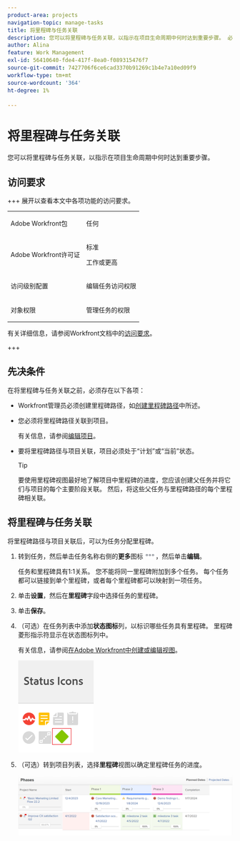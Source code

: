 ```yaml
---
product-area: projects
navigation-topic: manage-tasks
title: 将里程碑与任务关联
description: 您可以将里程碑与任务关联，以指示在项目生命周期中何时达到重要步骤。 必须先将里程碑路径与项目关联，然后才能将里程碑与项目中的任务关联。
author: Alina
feature: Work Management
exl-id: 56410640-fde4-417f-8ea0-f089315476f7
source-git-commit: 7427706f6ce6cad3370b91269c1b4e7a10ed09f9
workflow-type: tm+mt
source-wordcount: '364'
ht-degree: 1%

---
```


# 将里程碑与任务关联

<!--Audited: 01/2024-->

您可以将里程碑与任务关联，以指示在项目生命周期中何时达到重要步骤。

## 访问要求

+++ 展开以查看本文中各项功能的访问要求。

<table style="table-layout:auto"> 
 <col> 
 <col> 
 <tbody> 
  <tr> 
   <td role="rowheader">Adobe Workfront包</td> 
   <td> <p>任何</p> </td> 
  </tr> 
  <tr> 
   <td role="rowheader">Adobe Workfront许可证</td> 
   <td> <p>标准</p> 
   <p>工作或更高</p> 
   </td> 
  </tr> 
  <tr> 
   <td role="rowheader">访问级别配置</td> 
   <td> <p>编辑任务访问权限</p></td> 
  </tr> 
  <tr> 
   <td role="rowheader">对象权限</td> 
   <td> <p>管理任务的权限</p></td> 
  </tr> 
 </tbody> 
</table>

有关详细信息，请参阅Workfront文档中的[访问要求](/help/quicksilver/administration-and-setup/add-users/access-levels-and-object-permissions/access-level-requirements-in-documentation.md)。

+++

<!--Old:

<table style="table-layout:auto"> 
 <col> 
 <col> 
 <tbody> 
  <tr> 
   <td role="rowheader">Adobe Workfront plan*</td> 
   <td> <p>Any</p> </td> 
  </tr> 
  <tr> 
   <td role="rowheader">Adobe Workfront license*</td> 
   <td> <p>New license: Standard</p> 
   <p>Current license: Work or higher</p> 
   </td> 
  </tr> 
  <tr> 
   <td role="rowheader">Access level configurations*</td> 
   <td> <p>Edit access to Tasks</p> <p><b>NOTE</b>
   
   If you don't have access, ask your Workfront administrator if they set additional restrictions in your access level. For information on how a Workfront administrator can modify your access level, see <a href="../../../administration-and-setup/add-users/configure-and-grant-access/create-modify-access-levels.md" class="MCXref xref">Create or modify custom access levels</a>.</p> </td> 
  </tr> 
  <tr> 
   <td role="rowheader">Object permissions</td> 
   <td> <p>Manage permissions to the task</p> <p>For information on requesting additional access, see <a href="../../../workfront-basics/grant-and-request-access-to-objects/request-access.md" class="MCXref xref">Request access to objects </a>.</p> </td> 
  </tr> 
 </tbody> 
</table>-->

## 先决条件

在将里程碑与任务关联之前，必须存在以下各项：

* Workfront管理员必须创建里程碑路径，如[创建里程碑路径](../../../administration-and-setup/customize-workfront/configure-approval-milestone-processes/create-milestone-path.md)中所述。

* 您必须将里程碑路径关联到项目。

  有关信息，请参阅[编辑项目](/help/quicksilver/manage-work/projects/manage-projects/edit-projects.md)。

* 要将里程碑路径与项目关联，项目必须处于“计划”或“当前”状态。

  >[!TIP]
  >
  >要使用里程碑视图最好地了解项目中里程碑的进度，您应该创建父任务并将它们与项目的每个主要阶段关联。 然后，将这些父任务与里程碑路径的每个里程碑相关联。

## 将里程碑与任务关联

将里程碑路径与项目关联后，可以为任务分配里程碑。

1. 转到任务，然后单击任务名称右侧的&#x200B;**更多**&#x200B;图标![](assets/more-icon.png)，然后单击&#x200B;**编辑**。

   任务和里程碑具有1:1关系。 您不能将同一里程碑附加到多个任务。 每个任务都可以链接到单个里程碑，或者每个里程碑都可以映射到一项任务。

1. 单击&#x200B;**设置**，然后在&#x200B;**里程碑**&#x200B;字段中选择任务的里程碑。
1. 单击&#x200B;**保存**。
1. （可选）在任务列表中添加&#x200B;**状态图标**&#x200B;列，以标识哪些任务具有里程碑。 里程碑菱形指示符显示在状态图标列中。

   有关信息，请参阅[在Adobe Workfront中创建或编辑视图](/help/quicksilver/reports-and-dashboards/reports/reporting-elements/create-edit-views.md)。

   ![](assets/amwt3.png)

1. （可选）转到项目列表，选择&#x200B;**里程碑**&#x200B;视图以确定里程碑任务的进度。

   ![](assets/milestone-view-project-list.png)
